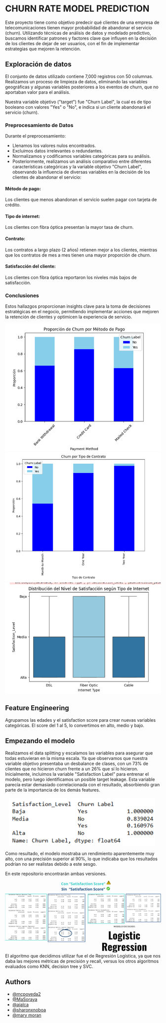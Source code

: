 
# CHURN RATE MODEL PREDICTION

Este proyecto tiene como objetivo predecir qué clientes de una empresa de telecomunicaciones tienen mayor probabilidad de abandonar el servicio (churn). Utilizando técnicas de análisis de datos y modelado predictivo, buscamos identificar patrones y factores clave que influyen en la decisión de los clientes de dejar de ser usuarios, con el fin de implementar estrategias que mejoren la retención. 


## Exploración de datos

El conjunto de datos utilizado contiene 7,000 registros con 50 columnas. Realizamos un proceso de limpieza de datos, eliminando las variables geográficas y algunas variables posteriores a los eventos de churn, que no aportaban valor para el análisis.

Nuestra variable objetivo ("target") fue "Churn Label", la cual es de tipo booleano con valores "Yes" o "No", e indica si un cliente abandonará el servicio (churn).

### Preprocesamiento de Datos
Durante el preprocesamiento:

- Llenamos los valores nulos encontrados.
- Excluimos datos irrelevantes o redundantes.
- Normalizamos y codificamos variables categóricas para su análisis.
- Posteriormente, realizamos un análisis comparativo entre diferentes características categóricas y la variable objetivo "Churn Label", observando la influencia de diversas variables en la decisión de los clientes de abandonar el servicio:

#### Método de pago: 
Los clientes que menos abandonan el servicio suelen pagar con tarjeta de crédito.
#### Tipo de internet: 
Los clientes con fibra óptica presentan la mayor tasa de churn.
#### Contrato: 
Los contratos a largo plazo (2 años) retienen mejor a los clientes, mientras que los contratos de mes a mes tienen una mayor proporción de churn.
#### Satisfacción del cliente: 
Los clientes con fibra óptica reportaron los niveles más bajos de satisfacción.
### Conclusiones
Estos hallazgos proporcionan insights clave para la toma de decisiones estratégicas en el negocio, permitiendo implementar acciones que mejoren la retención de clientes y optimicen la experiencia de servicio.

![Proporción de clientes Churn por método de pago](https://github.com/mcpoveda2/ProyectoFinalPython/blob/checkpoint_sharon/PAYMENT%20VS%20CHURN%20LABEL.png)
![Proporción de clientes Churn por método de pago](https://github.com/mcpoveda2/ProyectoFinalPython/blob/checkpoint_sharon/churn%20contrato.png)
![Proporción de satisfacción vs tipo de internet](https://github.com/mcpoveda2/ProyectoFinalPython/blob/checkpoint_sharon/satisfaction%20vs%20internet%20type.png)

## Feature Engineering
Agrupamos las edades y el satisfaction score para crear nuevas variables categóricas.
El score del 1 al 5, lo convertimos en alto, medio y bajo. 

## Empezando el modelo

Realizamos el data splitting y escalamos las variables para asegurar que todas estuvieran en la misma escala. Ya que observamos que nuestra variable objetivo presentaba un desbalance de clases, con un 73% de clientes que no hicieron churn frente a un 26% que sí lo hicieron.
Inicialmente, incluimos la variable "Satisfaction Label" para entrenar el modelo, pero luego identificamos un posible target leakage. Esta variable parecía estar demasiado correlacionada con el resultado, absorbiendo gran parte de la importancia de los demás features. 

![Categorizando Satisfaction Score](https://github.com/mcpoveda2/ProyectoFinalPython/blob/main/satisfaction%20label%20categorica.png)

Como resultado, el modelo mostraba un rendimiento aparentemente muy alto, con una precisión superior al 90%, lo que indicaba que los resultados podrían no ser realistas debido a este sesgo.

En este repositorio encontrarán ambas versiones. 

![Categorizando Satisfaction Score](https://github.com/mcpoveda2/ProyectoFinalPython/blob/main/METRICAS.png) 
El algoritmo que decidimos utilizar fue el de Regresión Logística, ya que nos daba las mejores métricas de precisión y recall, versus los otros algoritmos evaluados como KNN, decision tree y SVC. 

## Authors

- [@mcpoveda2](https://github.com/mcpoveda2)
- [@MaSoraya](https://github.com/MaSoraya)
- [@ajalca](https://github.com/ajalca)
- [@sharonxnoboa](https://github.com/sharonxnoboa)
- [@mary moran](https://github.com/mcpoveda2)


